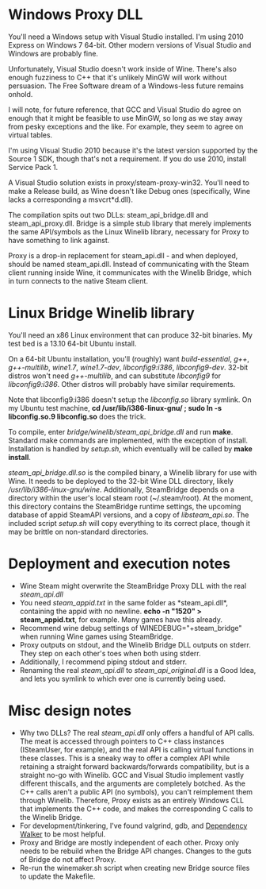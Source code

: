 # Windows Proxy DLL

You'll need a Windows setup with Visual Studio installed.  I'm using
2010 Express on Windows 7 64-bit.  Other modern versions of Visual Studio
and Windows are probably fine.

Unfortunately, Visual Studio doesn't work inside of Wine.  There's also
enough fuzziness to C++ that it's unlikely MinGW will work without
persuasion.  The Free Software dream of a Windows-less future remains
onhold.

I will note, for future reference, that GCC and Visual Studio do agree on
enough that it might be feasible to use MinGW, so long as we stay away
from pesky exceptions and the like.  For example, they seem to agree on
virtual tables.

I'm using Visual Studio 2010 because it's the latest version supported by
the Source 1 SDK, though that's not a requirement.  If you do use 2010,
install Service Pack 1.

A Visual Studio solution exists in proxy/steam-proxy-win32.  You'll need
to make a Release build, as Wine doesn't like Debug ones (specifically,
Wine lacks a corresponding a msvcrt\*d.dll).

The compilation spits out two DLLs: steam\_api\_bridge.dll and
steam\_api\_proxy.dll.  Bridge is a simple stub library that merely
implements the same API/symbols as the Linux Winelib library, necessary
for Proxy to have something to link against.

Proxy is a drop-in replacement for steam\_api.dll - and when deployed,
should be named steam\_api.dll.  Instead of communicating with the Steam
client running inside Wine, it communicates with the Winelib Bridge,
which in turn connects to the native Steam client.

# Linux Bridge Winelib library

You'll need an x86 Linux environment that can produce 32-bit binaries.
My test bed is a 13.10 64-bit Ubuntu install.

On a 64-bit Ubuntu installation, you'll (roughly) want *build-essential*,
*g++*, *g++-multilib*, *wine1.7*, *wine1.7-dev*, *libconfig9:i386*,
*libconfig9-dev*.  32-bit distros won't need *g++-multilib*, and
can substitute *libconfig9* for *libconfig9:i386*.  Other distros will
probably have similar requirements.

Note that libconfig9:i386 doesn't setup the *libconfig.so* library
symlink.  On my Ubuntu test machine, **cd /usr/lib/i386-linux-gnu/ ; sudo
ln -s libconfig.so.9 libconfig.so** does the trick. 

To compile, enter *bridge/winelib/steam\_api\_bridge.dll* and run
**make**.  Standard make commands are implemented, with the exception
of install.  Installation is handled by *setup.sh*, which eventually
will be called by **make install**.

*steam\_api\_bridge.dll.so* is the compiled binary, a Winelib library
for use with Wine.  It needs to be deployed to the 32-bit Wine DLL
directory, likely */usr/lib/i386-linux-gnu/wine*.  Additionally,
SteamBridge depends on a directory within the user's local steam root
(~/.steam/root).  At the moment, this directory contains the SteamBridge
runtime settings, the upcoming database of appid SteamAPI versions,
and a copy of *libsteam\_api.so*.  The included script *setup.sh*
will copy everything to its correct place, though it may be brittle on
non-standard directories.

# Deployment and execution notes

* Wine Steam might overwrite the SteamBridge Proxy DLL with the real
  *steam\_api.dll*
* You need *steam\_appid.txt* in the same folder as *steam\_api.dll\*,
  containing the appid with no newline.  **echo -n "1520" >
  steam\_appid.txt**, for example.  Many games have this already.
* Recommend wine debug settings of WINEDEBUG="+steam\_bridge" when
  running Wine games using SteamBridge.
* Proxy outputs on stdout, and the Winelib Bridge DLL outputs on stderr.
  They step on each other's toes when both using stderr.
* Additionally, I recommend piping stdout and stderr.
* Renaming the real *steam\_api.dll* to *steam\_api_original.dll* is a
  Good Idea, and lets you symlink to which ever one is currently being used.

# Misc design notes

* Why two DLLs?  The real *steam\_api.dll* only offers a handful of
  API calls.  The meat is accessed through pointers to C++ class instances
  (ISteamUser, for example), and the real API is calling virtual functions
  in these classes.  This is a sneaky way to offer a complex API while
  retaining a straight forward backwards/forwards compatibility, but
  is a straight no-go with Winelib.  GCC and Visual Studio implement
  vastly different thiscalls, and the arguments are completely botched.
  As the C++ calls aren't a public API (no symbols), you can't reimplement
  them through Winelib.  Therefore, Proxy exists as an entirely Windows
  CLL that implements the C++ code, and makes the corresponding C calls
  to the Winelib Bridge.
* For development/tinkering, I've found valgrind, gdb, and [Dependency
  Walker](http://www.dependencywalker.com/) to be most helpful.
* Proxy and Bridge are mostly independent of each other.  Proxy only
  needs to be rebuild when the Bridge API changes.  Changes to the guts
  of Bridge do not affect Proxy.
* Re-run the winemaker.sh script when creating new Bridge source files
  to update the Makefile.

